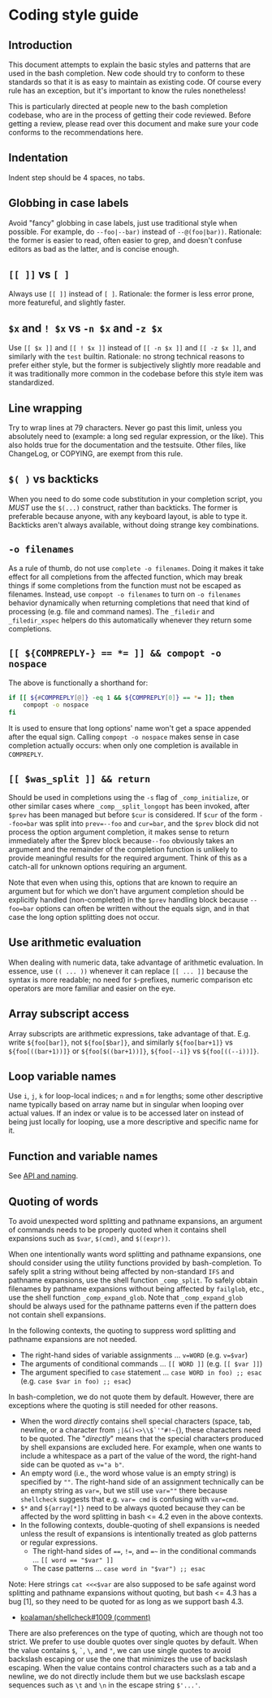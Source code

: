 # Coding style guide

## Introduction

This document attempts to explain the basic styles and patterns that are used in
the bash completion. New code should try to conform to these standards so that
it is as easy to maintain as existing code. Of course every rule has an
exception, but it's important to know the rules nonetheless!

This is particularly directed at people new to the bash completion codebase, who
are in the process of getting their code reviewed. Before getting a review,
please read over this document and make sure your code conforms to the
recommendations here.

## Indentation

Indent step should be 4 spaces, no tabs.

## Globbing in case labels

Avoid "fancy" globbing in case labels, just use traditional style when possible.
For example, do `--foo|--bar)` instead of `--@(foo|bar))`. Rationale: the former
is easier to read, often easier to grep, and doesn't confuse editors as bad as
the latter, and is concise enough.

## `[[ ]]` vs `[ ]`

Always use `[[ ]]` instead of `[ ]`. Rationale: the former is less error prone,
more featureful, and slightly faster.

## `$x` and `! $x` vs `-n $x` and `-z $x`

Use `[[ $x ]]` and `[[ ! $x ]]` instead of `[[ -n $x ]]` and `[[ -z $x ]]`, and
similarly with the `test` builtin. Rationale: no strong technical reasons to
prefer either style, but the former is subjectively slightly more readable and
it was traditionally more common in the codebase before this style item was
standardized.

## Line wrapping

Try to wrap lines at 79 characters. Never go past this limit, unless you
absolutely need to (example: a long sed regular expression, or the like). This
also holds true for the documentation and the testsuite. Other files, like
ChangeLog, or COPYING, are exempt from this rule.

## `$( )` vs backticks

When you need to do some code substitution in your completion script, you _MUST_
use the `$(...)` construct, rather than backticks. The former is preferable
because anyone, with any keyboard layout, is able to type it. Backticks aren't
always available, without doing strange key combinations.

## `-o filenames`

As a rule of thumb, do not use `complete -o filenames`. Doing it makes it take
effect for all completions from the affected function, which may break things if
some completions from the function must not be escaped as filenames. Instead,
use `compopt -o filenames` to turn on `-o filenames` behavior dynamically when
returning completions that need that kind of processing (e.g. file and command
names). The `_filedir` and `_filedir_xspec` helpers do this automatically
whenever they return some completions.

## `[[ ${COMPREPLY-} == *= ]] && compopt -o nospace`

The above is functionally a shorthand for:

```bash
if [[ ${#COMPREPLY[@]} -eq 1 && ${COMPREPLY[0]} == *= ]]; then
	compopt -o nospace
fi
```

It is used to ensure that long options' name won't get a space appended after
the equal sign. Calling `compopt -o nospace` makes sense in case completion
actually occurs: when only one completion is available in `COMPREPLY`.

## `[[ $was_split ]] && return`

Should be used in completions using the `-s` flag of `_comp_initialize`, or
other similar cases where `_comp__split_longopt` has been invoked, after `$prev`
has been managed but before `$cur` is considered. If `$cur` of the form
`--foo=bar` was split into `prev=--foo` and `cur=bar`, and the `$prev` block did
not process the option argument completion, it makes sense to return immediately
after the $prev block because`--foo` obviously takes an argument and the
remainder of the completion function is unlikely to provide meaningful results
for the required argument. Think of this as a catch-all for unknown options
requiring an argument.

Note that even when using this, options that are known to require an argument
but for which we don't have argument completion should be explicitly handled
(non-completed) in the `$prev` handling block because `--foo=bar` options can
often be written without the equals sign, and in that case the long option
splitting does not occur.

## Use arithmetic evaluation

When dealing with numeric data, take advantage of arithmetic evaluation. In
essence, use `(( ... ))` whenever it can replace `[[ ... ]]` because the syntax
is more readable; no need for `$`-prefixes, numeric comparison etc operators are
more familiar and easier on the eye.

## Array subscript access

Array subscripts are arithmetic expressions, take advantage of that. E.g. write
`${foo[bar]}`, not `${foo[$bar]}`, and similarly `${foo[bar+1]}` vs
`${foo[((bar+1))]}` or `${foo[$((bar+1))]}`, `${foo[--i]}` vs `${foo[((--i))]}`.

## Loop variable names

Use `i`, `j`, `k` for loop-local indices; `n` and `m` for lengths; some other
descriptive name typically based on array name but in singular when looping over
actual values. If an index or value is to be accessed later on instead of being
just locally for looping, use a more descriptive and specific name for it.

## Function and variable names

See [API and naming](api-and-naming.md).

## Quoting of words

To avoid unexpected word splitting and pathname expansions, an argument of
commands needs to be properly quoted when it contains shell expansions such as
`$var`, `$(cmd)`, and `$((expr))`.

When one intentionally wants word splitting and pathname expansions, one should
consider using the utility functions provided by bash-completion. To safely
split a string without being affected by non-standard `IFS` and pathname
expansions, use the shell function `_comp_split`. To safely obtain filenames by
pathname expansions without being affected by `failglob`, etc., use the shell
function `_comp_expand_glob`. Note that `_comp_expand_glob` should be always
used for the pathname patterns even if the pattern does not contain shell
expansions.

In the following contexts, the quoting to suppress word splitting and pathname
expansions are not needed.

-   The right-hand sides of variable assignments ... `v=WORD` (e.g. `v=$var`)
-   The arguments of conditional commands ... `[[ WORD ]]` (e.g. `[[ $var ]]`)
-   The argument specified to `case` statement ... `case WORD in foo) ;; esac`
    (e.g. `case $var in foo) ;; esac`)

In bash-completion, we do not quote them by default. However, there are
exceptions where the quoting is still needed for other reasons.

-   When the word _directly_ contains shell special characters (space, tab,
    newline, or a character from `` ;|&()<>\\$`'"#!~{ ``), these characters need
    to be quoted. The "_directly_" means that the special characters produced by
    shell expansions are excluded here. For example, when one wants to include a
    whitespace as a part of the value of the word, the right-hand side can be
    quoted as `v="a b"`.
-   An empty word (i.e., the word whose value is an empty string) is specified
    by `""`. The right-hand side of an assignment technically can be an empty
    string as `var=`, but we still use `var=""` there because `shellcheck`
    suggests that e.g. `var= cmd` is confusing with `var=cmd`.
-   `$*` and `${array[*]}` need to be always quoted because they can be affected
    by the word splitting in bash <= 4.2 even in the above contexts.
-   In the following contexts, double-quoting of shell expansions is needed
    unless the result of expansions is intentionally treated as glob patterns or
    regular expressions.
    -   The right-hand sides of `==`, `!=`, and `=~` in the conditional commands
        ... `[[ word == "$var" ]]`
    -   The case patterns ... `case word in "$var") ;; esac`

Note: Here strings `cat <<<$var` are also supposed to be safe against word
splitting and pathname expansions without quoting, but bash <= 4.3 has a bug
[1], so they need to be quoted for as long as we support bash 4.3.

-   [koalaman/shellcheck#1009 (comment)](https://github.com/koalaman/shellcheck/issues/1009#issuecomment-488395630)

There are also preferences on the type of quoting, which are though not too
strict. We prefer to use double quotes over single quotes by default. When the
value contains `$`, `` ` ``, `\`, and `"`, we can use single quotes to avoid
backslash escaping or use the one that minimizes the use of backslash escaping.
When the value contains control characters such as a tab and a newline, we do
not directly include them but we use backslash escape sequences such as `\t` and
`\n` in the escape string `$'...'`.
